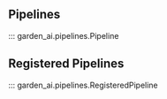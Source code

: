 ## Pipelines
::: garden_ai.pipelines.Pipeline

## Registered Pipelines
::: garden_ai.pipelines.RegisteredPipeline
